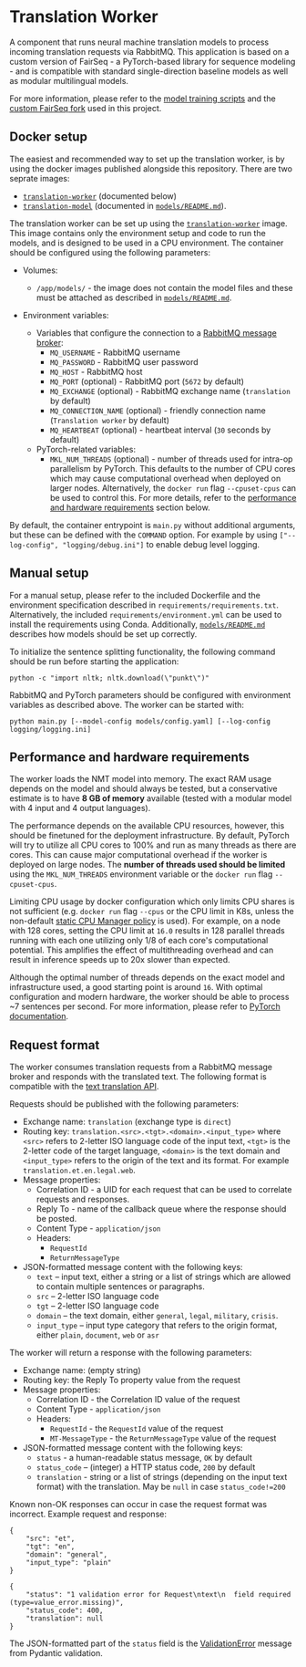 # Translation Worker

A component that runs neural machine translation models to process incoming translation requests via RabbitMQ. This
application is based on a custom version of FairSeq - a PyTorch-based library for sequence modeling - and is compatible
with standard single-direction baseline models as well as modular multilingual models.

For more information, please refer to the [model training scripts](https://github.com/Project-MTee/model_training) and
the [custom FairSeq fork](https://github.com/TartuNLP/fairseq/releases/tag/mtee-0.1.0) used in this project.

## Docker setup

The easiest and recommended way to set up the translation worker, is by using the docker images published alongside this
repository. There are two seprate images:

- [`translation-worker`](https://ghcr.io/project-mtee/translation-worker) (documented below)
- [`translation-model`](https://ghcr.io/project-mtee/translation-worker)
  (documented in [`models/README.md`](https://github.com/Project-MTee/translation-worker/tree/main/models)).

The translation worker can be set up using the [`translation-worker`](https://ghcr.io/project-mtee/translation-worker)
image. This image contains only the environment setup and code to run the models, and is designed to be used in a CPU
environment. The container should be configured using the following parameters:

- Volumes:
    - `/app/models/` - the image does not contain the model files and these must be attached as described in
      [`models/README.md`](https://github.com/project-mtee/translation-worker/models).

- Environment variables:
    - Variables that configure the connection to a [RabbitMQ message broker](https://www.rabbitmq.com/):
        - `MQ_USERNAME` - RabbitMQ username
        - `MQ_PASSWORD` - RabbitMQ user password
        - `MQ_HOST` - RabbitMQ host
        - `MQ_PORT` (optional) - RabbitMQ port (`5672` by default)
        - `MQ_EXCHANGE` (optional) - RabbitMQ exchange name (`translation` by default)
        - `MQ_CONNECTION_NAME` (optional) - friendly connection name (`Translation worker` by default)
        - `MQ_HEARTBEAT` (optional) - heartbeat interval (`30` seconds by default)
    - PyTorch-related variables:
        - `MKL_NUM_THREADS` (optional) - number of threads used for intra-op parallelism by PyTorch. This defaults to
          the number of CPU cores which may cause computational overhead when deployed on larger nodes. Alternatively,
          the `docker run` flag `--cpuset-cpus` can be used to control this. For more details, refer to
          the [performance and hardware requirements](#performance-and-hardware-requirements) section below.

By default, the container entrypoint is `main.py` without additional arguments, but these can be defined with the
`COMMAND` option. For example by using `["--log-config", "logging/debug.ini"]` to enable debug level logging.

## Manual setup

For a manual setup, please refer to the included Dockerfile and the environment specification described in
`requirements/requirements.txt`. Alternatively, the included `requirements/environment.yml` can be used to install the
requirements using Conda. Additionally,
[`models/README.md`](https://github.com/project-mtee/translation-worker/tree/main/models) describes how models should be
set up correctly.

To initialize the sentence splitting functionality, the following command should be run before starting the application:

```python -c "import nltk; nltk.download(\"punkt\")"```

RabbitMQ and PyTorch parameters should be configured with environment variables as described above. The worker can be
started with:

```python main.py [--model-config models/config.yaml] [--log-config logging/logging.ini]```

## Performance and hardware requirements

The worker loads the NMT model into memory. The exact RAM usage depends on the model and should always be tested, but a
conservative estimate is to have **8 GB of memory** available (tested with a modular model with 4 input and 4 output
languages).

The performance depends on the available CPU resources, however, this should be finetuned for the deployment
infrastructure. By default, PyTorch will try to utilize all CPU cores to 100% and run as many threads as there are
cores. This can cause major computational overhead if the worker is deployed on large nodes. The **number of threads
used should be limited** using the `MKL_NUM_THREADS` environment variable or the `docker run` flag `--cpuset-cpus`.

Limiting CPU usage by docker configuration which only limits CPU shares is not sufficient (e.g. `docker run` flag
`--cpus` or the CPU limit in K8s, unless the non-default
[static CPU Manager policy](https://kubernetes.io/docs/tasks/administer-cluster/cpu-management-policies/) is used). For
example, on a node with 128 cores, setting the CPU limit at `16.0` results in 128 parallel threads running with each one
utilizing only 1/8 of each core's computational potential. This amplifies the effect of multithreading overhead and can
result in inference speeds up to 20x slower than expected.

Although the optimal number of threads depends on the exact model and infrastructure used, a good starting point is
around `16`. With optimal configuration and modern hardware, the worker should be able to process ~7 sentences per
second. For more information, please refer to
[PyTorch documentation](https://pytorch.org/docs/stable/notes/cpu_threading_torchscript_inference.html).

## Request format

The worker consumes translation requests from a RabbitMQ message broker and responds with the translated text. The
following format is compatible with the [text translation API](https://ghcr.io/project-mtee/text-translation-api).

Requests should be published with the following parameters:

- Exchange name: `translation` (exchange type is `direct`)
- Routing key: `translation.<src>.<tgt>.<domain>.<input_type>` where `<src>` refers to 2-letter ISO language code of the
  input text, `<tgt>` is the 2-letter code of the target language, `<domain>` is the text domain and
  `<input_type>` refers to the origin of the text and its format. For example `translation.et.en.legal.web`.
- Message properties:
    - Correlation ID - a UID for each request that can be used to correlate requests and responses.
    - Reply To - name of the callback queue where the response should be posted.
    - Content Type - `application/json`
    - Headers:
        - `RequestId`
        - `ReturnMessageType`
- JSON-formatted message content with the following keys:
    - `text` – input text, either a string or a list of strings which are allowed to contain multiple sentences or
      paragraphs.
    - `src` – 2-letter ISO language code
    - `tgt` – 2-letter ISO language code
    - `domain` – the text domain, either `general`, `legal`, `military`, `crisis`.
    - `input_type` – input type category that refers to the origin format, either `plain`, `document`, `web` or `asr`

The worker will return a response with the following parameters:

- Exchange name: (empty string)
- Routing key: the Reply To property value from the request
- Message properties:
    - Correlation ID - the Correlation ID value of the request
    - Content Type - `application/json`
    - Headers:
        - `RequestId` - the `RequestId` value of the request
        - `MT-MessageType` - the `ReturnMessageType` value of the request
- JSON-formatted message content with the following keys:
    - `status` - a human-readable status message, `OK` by default
    - `status_code` – (integer) a HTTP status code, `200` by default
    - `translation` - string or a list of strings (depending on the input text format) with the translation. May be
      `null` in case `status_code!=200`

Known non-OK responses can occur in case the request format was incorrect. Example request and response:

```
{
    "src": "et",
    "tgt": "en",
    "domain": "general",
    "input_type": "plain"
}
```

```
{
    "status": "1 validation error for Request\ntext\n  field required (type=value_error.missing)",
    "status_code": 400,
    "translation": null
}
```

The JSON-formatted part of the `status` field is the
[ValidationError](https://pydantic-docs.helpmanual.io/usage/models/#error-handling) message from Pydantic validation.